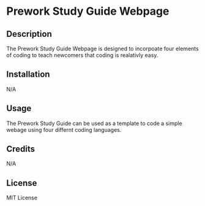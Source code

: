 # Prework Study Guide Webpage

## Description

The Prework Study Guide Webpage is designed to incorpoate four elements of coding to teach newcomers that coding is realativly easy.

## Installation

N/A

## Usage

The Prework Study Guide can be used as a template to code a simple webage using four differnt coding languages.

## Credits

N/A

## License

MIT License
